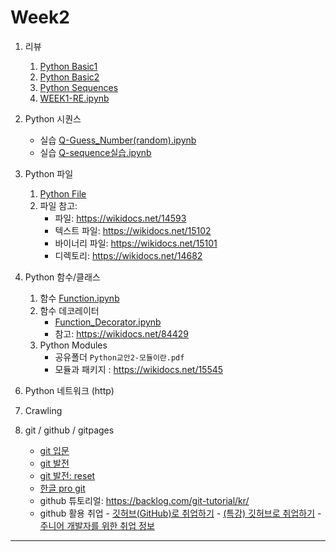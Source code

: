 # Week2

1. 리뷰
      1. [Python Basic1](notebooks/1-02Basic_0.ipynb)
      1. [Python Basic2](notebooks/1-03Basic2.ipynb)
      2. [Python Sequences](notebooks/1-05Sequence_0.ipynb)
      3. [WEEK1-RE.ipynb](notebooks/WEEK1-RE.ipynb)

1. Python 시퀀스
    - 실습 [Q-Guess_Number(random).ipynb](notebooks/Q-Guess_Number(random).ipynb)
    - 실습 [Q-sequence실습.ipynb](notebooks/Q-sequence실습.ipynb)
2. Python 파일
    1. [Python File](notebooks/1-17File-0.ipynb)
    2. 파일 참고:
         - 파일: https://wikidocs.net/14593
         - 텍스트 파일: https://wikidocs.net/15102
         - 바이너리 파일: https://wikidocs.net/15101
         - 디렉토리: https://wikidocs.net/14682

4. Python 함수/클래스
    1. 함수 [Function.ipynb](notebooks/1-06Function.ipynb)
    2. 함수 데코레이터
         - [Function_Decorator.ipynb](notebooks/1-06Function_Decorator.ipynb)
         - 참고: https://wikidocs.net/84429
    4. Python Modules
         - 공유폴더 `Python교안2-모듈이란.pdf`
         - 모듈과 패키지 : https://wikidocs.net/15545

<!-- 
1. Comprehensions 추가
2. lambda, map 등 연결 예제
-->

6. Python 네트워크 (http)
7. Crawling
8. git / github / gitpages

    - [git 입문](https://backlog.com/git-tutorial/kr/intro/intro1_1.html)
    - [git 발전](https://backlog.com/git-tutorial/kr/stepup/stepup1_1.html)
    - [git 발전: reset](https://backlog.com/git-tutorial/kr/stepup/stepup7_3.html)
    - [한글 pro git](https://git-scm.com/book/ko/v2)
    - github 튜토리얼: https://backlog.com/git-tutorial/kr/
    - github 활용 취업
          - [깃허브(GitHub)로 취업하기](https://sujinlee.me/professional-github/)
          - [(특강) 깃허브로 취업하기](https://dataitgirls2.github.io/tutorial/Tutorial_180803_GettingJobGithub.html)
          - [주니어 개발자를 위한 취업 정보](https://github.com/jojoldu/junior-recruit-scheduler)


---
<!-- 
# 11/16 과제

## "실습" 홈디렉토리의 Text file 의 단어수를 세는 프로그램.
 - 텍스트 파일 여부: 'python check if file is text or binary'
 - https://stackoverflow.com/questions/898669/how-can-i-detect-if-a-file-is-binary-non-text-in-python
 - `파일명 : 단어수` 형식 출력

-->
